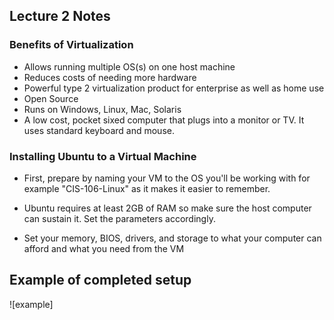 ## Lecture 2 Notes

 ###	Benefits of Virtualization
* Allows running multiple OS(s) on one host machine 
*	Reduces costs of needing more hardware 
*	Powerful type 2 virtualization product for enterprise as well as home use 
*	Open Source
*	Runs on Windows, Linux, Mac, Solaris
*	A low cost, pocket sixed computer that plugs into a monitor or TV. It uses standard keyboard and mouse. 

### Installing Ubuntu to a Virtual Machine 

* First, prepare by naming your VM to the OS you'll be working with for example "CIS-106-Linux" as it makes it easier to remember.

* Ubuntu requires at least 2GB of RAM so make sure the host computer can sustain it. Set the parameters accordingly.

* Set your memory, BIOS, drivers, and storage to what your computer can afford and what you need from the VM 

## Example of completed setup 

![example]
